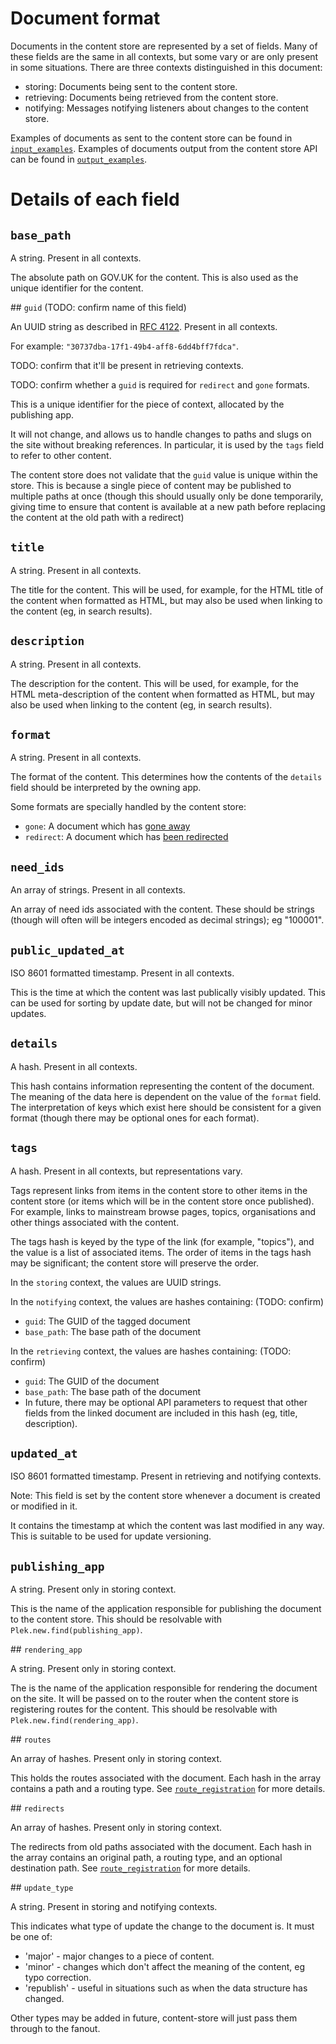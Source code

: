 # Document format

Documents in the content store are represented by a set of fields.  Many of
these fields are the same in all contexts, but some vary or are only present in
some situations.  There are three contexts distinguished in this document:

 - storing: Documents being sent to the content store.
 - retrieving: Documents being retrieved from the content store.
 - notifying: Messages notifying listeners about changes to the content store.

Examples of documents as sent to the content store can be found in
[`input_examples`](input_examples/).  Examples of documents output from the
content store API can be found in [`output_examples`](output_examples/).

# Details of each field

## `base_path`

A string. Present in all contexts.

The absolute path on GOV.UK for the content.  This is also used as the unique
identifier for the content.

## `guid` (TODO: confirm name of this field)

An UUID string as described in [RFC 4122](http://www.ietf.org/rfc/rfc4122.txt).
Present in all contexts.

For example: `"30737dba-17f1-49b4-aff8-6dd4bff7fdca"`.

TODO: confirm that it'll be present in retrieving contexts.

TODO: confirm whether a `guid` is required for `redirect` and `gone` formats.

This is a unique identifier for the piece of context, allocated by the
publishing app.

It will not change, and allows us to handle changes to paths and slugs on the
site without breaking references.  In particular, it is used by the `tags`
field to refer to other content.

The content store does not validate that the `guid` value is unique within the
store.  This is because a single piece of content may be published to multiple
paths at once (though this should usually only be done temporarily, giving time
to ensure that content is available at a new path before replacing the content
at the old path with a redirect)

## `title`

A string. Present in all contexts.

The title for the content.  This will be used, for example, for the HTML title
of the content when formatted as HTML, but may also be used when linking to the
content (eg, in search results).

## `description`

A string. Present in all contexts.

The description for the content.  This will be used, for example, for the HTML
meta-description of the content when formatted as HTML, but may also be used
when linking to the content (eg, in search results).

## `format`

A string. Present in all contexts.

The format of the content.  This determines how the contents of the `details`
field should be interpreted by the owning app.

Some formats are specially handled by the content store:

 - `gone`: A document which has [gone away](input_examples/gone_item.md)
 - `redirect`: A document which has [been redirected](input_examples/redirect_item.md)

## `need_ids`

An array of strings. Present in all contexts.

An array of need ids associated with the content.  These should be strings
(though will often will be integers encoded as decimal strings); eg "100001".

## `public_updated_at`

ISO 8601 formatted timestamp.  Present in all contexts.

This is the time at which the content was last publically visibly
updated.  This can be used for sorting by update date, but will not be changed
for minor updates.

## `details`

A hash.  Present in all contexts.

This hash contains information representing the content of the document.  The
meaning of the data here is dependent on the value of the `format` field.  The
interpretation of keys which exist here should be consistent for a given format
(though there may be optional ones for each format).

## `tags`

A hash.  Present in all contexts, but representations vary.

Tags represent links from items in the content store to other items in the
content store (or items which will be in the content store once published).
For example, links to mainstream browse pages, topics, organisations and other
things associated with the content.

The tags hash is keyed by the type of the link (for example, "topics"), and the
value is a list of associated items.  The order of items in the tags hash may
be significant; the content store will preserve the order.

In the `storing` context, the values are UUID strings.

In the `notifying` context, the values are hashes containing: (TODO: confirm)
 - `guid`: The GUID of the tagged document
 - `base_path`: The base path of the document

In the `retrieving` context, the values are hashes containing: (TODO: confirm)
 - `guid`: The GUID of the document
 - `base_path`: The base path of the document
 - In future, there may be optional API parameters to request that other fields
   from the linked document are included in this hash (eg, title, description).

## `updated_at`

ISO 8601 formatted timestamp.  Present in retrieving and notifying contexts.

Note: This field is set by the content store whenever a document is created or
modified in it.

It contains the timestamp at which the content was last modified in any way.
This is suitable to be used for update versioning.

## `publishing_app`

A string.  Present only in storing context.

This is the name of the application responsible for publishing the document to
the content store.  This should be resolvable with
`Plek.new.find(publishing_app)`.

## `rendering_app`

A string.  Present only in storing context.

The is the name of the application responsible for rendering the document on
the site.  It will be passed on to the router when the content store is
registering routes for the content.  This should be resolvable with
`Plek.new.find(rendering_app)`.

## `routes`

An array of hashes.  Present only in storing context.

This holds the routes associated with the document.  Each hash in the array
contains a path and a routing type.  See
[`route_registration`](input_examples/route_registration.md) for more details.

## `redirects`

An array of hashes.  Present only in storing context.

The redirects from old paths associated with the document.  Each hash in the
array contains an original path, a routing type, and an optional destination
path.  See [`route_registration`](input_examples/route_registration.md) for
more details.

## `update_type`

A string.  Present in storing and notifying contexts.

This indicates what type of update the change to the document is.
It must be one of:

 - 'major' - major changes to a piece of content.
 - 'minor' - changes which don't affect the meaning of the
   content, eg typo correction.
 - 'republish' - useful in situations such as when the data
   structure has changed.

Other types may be added in future, content-store will just pass them through
to the fanout.
